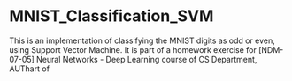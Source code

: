 # MNIST_Classification_SVM
This is an implementation of classifying the MNIST digits as odd or even, using Support Vector Machine. It is part of a homework exercise for [NDM-07-05] Neural Networks - Deep Learning course of CS Department, AUThart of
